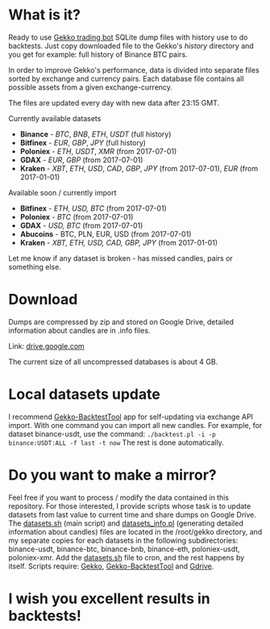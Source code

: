 # What is it?
Ready to use [Gekko trading bot](https://github.com/askmike/gekko) SQLite dump files with history use to do backtests. Just copy downloaded file to the Gekko's *history* directory and you get for example: full history of Binance BTC pairs.

In order to improve Gekko's performance, data is divided into separate files sorted by exchange and currency pairs. Each database file contains all possible assets from a given exchange-currency.

The files are updated every day with new data after 23:15 GMT.

Currently available datasets 
- **Binance** - *BTC*, *BNB*, *ETH*, *USDT* (full history)
- **Bitfinex** - *EUR*, *GBP*, *JPY* (full history) 
- **Poloniex** - *ETH*, *USDT*, *XMR* (from 2017-07-01)
- **GDAX** - *EUR*, *GBP* (from 2017-07-01)
- **Kraken** - *XBT*, *ETH*, *USD*, *CAD*, *GBP*, *JPY* (from 2017-07-01), *EUR* (from 2017-01-01)

Available soon / currently import
- **Bitfinex** - *ETH, USD, BTC* (from 2017-07-01)
- **Poloniex** - *BTC* (from 2017-07-01)
- **GDAX** - *USD, BTC* (from 2017-07-01)
- **Abucoins** - BTC, PLN, EUR, USD (from 2017-07-01)
- **Kraken** - *XBT, ETH, USD, CAD, GBP, JPY* (from 2017-01-01)

Let me know if any dataset is broken - has missed candles, pairs or something else.

# Download
Dumps are compressed by zip and stored on Google Drive, detailed information about candles are in .info files. 

Link: [drive.google.com](https://goo.gl/KVpVVR)

The current size of all uncompressed databases is about 4 GB.

# Local datasets update
I recommend [Gekko-BacktestTool](https://github.com/xFFFFF/Gekko-BacktestTool) app for self-updating via exchange API import. With one command you can import all new candles. For example, for dataset binance-usdt, use the command:
`./backtest.pl -i -p binance:USDT:ALL -f last -t now`
The rest is done automatically.

# Do you want to make a mirror?
Feel free if you want to process / modify the data contained in this repository. For those interested, I provide scripts whose task is to update datasets from last value to current time and share dumps on Google Drive. The [datasets.sh](datasets.sh) (main script) and [datasets_info.pl](datasets_info.pl) (generating detailed information about candles) files are located in the /root/gekko directory, and my separate copies for each datasets in the following subdirectories: binance-usdt, binance-btc, binance-bnb, binance-eth, poloniex-usdt, poloniex-xmr. Add the [datasets.sh](datasets.sh) file to cron, and the rest happens by itself. Scripts require: [Gekko](https://github.com/askmike/gekko), [Gekko-BacktestTool](https://github.com/xFFFFF/Gekko-BacktestTool) and [Gdrive](https://github.com/prasmussen/gdrive).

# I wish you excellent results in backtests!
